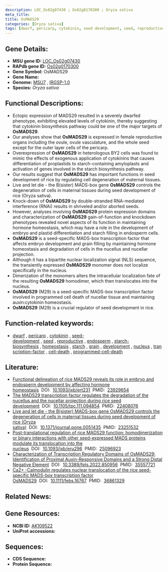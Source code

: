 ```yaml
---
description: LOC_Os02g07430 ; Os02g0170300 ; Oryza sativa
meta_title:
title: OsMADS29
categories: [Oryza sativa]
tags: [dwarf, pericarp, cytokinin, seed development, seed, reproductive, endosperm, starch biosynthesis, homeostasis, starch, grain, development, nucleus, transcription factor, cell death, programmed cell death]
---
```


## Gene Details:
- **MSU gene ID:** [LOC_Os02g07430](http://rice.uga.edu/cgi-bin/ORF_infopage.cgi?orf=LOC_Os02g07430)  
- **RAPdb gene ID:** [Os02g0170300](https://rapdb.dna.affrc.go.jp/locus/?name=Os02g0170300)  
- **Gene Symbol:** OsMADS29
- **Gene Name:**
- **Genome:**  [MSU7](http://rice.uga.edu/)&nbsp;,&nbsp;[IRGSP-1.0](https://rapdb.dna.affrc.go.jp/download/irgsp1.html)
- **Species:** *Oryza sativa*

## Functional Descriptions:
   - Ectopic expression of MADS29 resulted in a severely dwarfed phenotype, exhibiting elevated levels of cytokinin, thereby suggesting that cytokinin biosynthesis pathway could be one of the major targets of **OsMADS29**.
   - Our analyses show that **OsMADS29** is expressed in female reproductive organs including the ovule, ovule vasculature, and the whole seed except for the outer layer cells of the pericarp.
   - Overexpression of **OsMADS29** in heterologous BY2 cells was found to mimic the effects of exogenous application of cytokinins that causes differentiation of proplastids to starch-containing amyloplasts and activation of genes involved in the starch biosynthesis pathway.
   - Our results suggest that **OsMADS29** has important functions in seed development of rice by regulating cell degeneration of maternal tissues.
   - Live and let die - the B(sister) MADS-box gene **OsMADS29** controls the degeneration of cells in maternal tissues during seed development of rice (Oryza sativa).
   - Knock-down of **OsMADS29** by double-stranded RNA-mediated interference (RNAi) results in shriveled and/or aborted seeds.
   - However, analyses involving **OsMADS29** protein expression domains and characterization of **OsMADS29** gain-of-function and knockdown phenotypes revealed novel aspects of its function in maintaining hormone homeostasis, which may have a role in the development of embryo and plastid differentiation and starch filling in endosperm cells.
   - **OsMADS29** is a seed-specific MADS-box transcription factor that affects embryo development and grain filling by maintaining hormone homeostasis and degradation of cells in the nucellus and nucellar projection.
   - Although it has a bipartite nuclear localization signal (NLS) sequence, the transiently expressed **OsMADS29** monomer does not localize specifically in the nucleus.
   - Dimerization of the monomers alters the intracellular localization fate of the resulting **OsMADS29** homodimer, which then translocates into the nucleus.
   - **OsMADS29** (M29) is a seed-specific MADS-box transcription factor involved in programmed cell death of nucellar tissue and maintaining auxin:cytokinin homeostasis.
   - **OsMADS29** (M29) is a crucial regulator of seed development in rice.

## Function-related keywords:
   - [dwarf](/tags/dwarf/)&nbsp;,&nbsp;[pericarp](/tags/pericarp/)&nbsp;,&nbsp;[cytokinin](/tags/cytokinin/)&nbsp;,&nbsp;[seed-development](/tags/seed-development/)&nbsp;,&nbsp;[seed](/tags/seed/)&nbsp;,&nbsp;[reproductive](/tags/reproductive/)&nbsp;,&nbsp;[endosperm](/tags/endosperm/)&nbsp;,&nbsp;[starch-biosynthesis](/tags/starch-biosynthesis/)&nbsp;,&nbsp;[homeostasis](/tags/homeostasis/)&nbsp;,&nbsp;[starch](/tags/starch/)&nbsp;,&nbsp;[grain](/tags/grain/)&nbsp;,&nbsp;[development](/tags/development/)&nbsp;,&nbsp;[nucleus](/tags/nucleus/)&nbsp;,&nbsp;[transcription-factor](/tags/transcription-factor/)&nbsp;,&nbsp;[cell-death](/tags/cell-death/)&nbsp;,&nbsp;[programmed-cell-death](/tags/programmed-cell-death/)

## Literature:
   - [Functional delineation of rice MADS29 reveals its role in embryo and endosperm development by affecting hormone homeostasis](https://www.doi.org/10.1093/jxb/ert231)&nbsp;&nbsp;DOI:&nbsp;&nbsp;[10.1093/jxb/ert231](https://www.doi.org/10.1093/jxb/ert231)&nbsp;&nbsp;PMID:&nbsp;&nbsp;[23929654](https://pubmed.ncbi.nlm.nih.gov/23929654/)
   - [The MADS29 transcription factor regulates the degradation of the nucellus and the nucellar projection during rice seed development](https://www.doi.org/10.1105/tpc.111.094854)&nbsp;&nbsp;DOI:&nbsp;&nbsp;[10.1105/tpc.111.094854](https://www.doi.org/10.1105/tpc.111.094854)&nbsp;&nbsp;PMID:&nbsp;&nbsp;[22408076](https://pubmed.ncbi.nlm.nih.gov/22408076/)
   - [Live and let die - the B(sister) MADS-box gene OsMADS29 controls the degeneration of cells in maternal tissues during seed development of rice (Oryza sativa)](https://www.doi.org/10.1371/journal.pone.0051435)&nbsp;&nbsp;DOI:&nbsp;&nbsp;[10.1371/journal.pone.0051435](https://www.doi.org/10.1371/journal.pone.0051435)&nbsp;&nbsp;PMID:&nbsp;&nbsp;[23251532](https://pubmed.ncbi.nlm.nih.gov/23251532/)
   - [Post-translational regulation of rice MADS29 function: homodimerization or binary interactions with other seed-expressed MADS proteins modulate its translocation into the nucleus](https://www.doi.org/10.1093/jxb/eru296)&nbsp;&nbsp;DOI:&nbsp;&nbsp;[10.1093/jxb/eru296](https://www.doi.org/10.1093/jxb/eru296)&nbsp;&nbsp;PMID:&nbsp;&nbsp;[25096923](https://pubmed.ncbi.nlm.nih.gov/25096923/)
   - [Characterization of Transcription Regulatory Domains of OsMADS29: Identification of Proximal Auxin-Responsive Domains and a Strong Distal Negative Element](https://www.doi.org/10.3389/fpls.2022.850956)&nbsp;&nbsp;DOI:&nbsp;&nbsp;[10.3389/fpls.2022.850956](https://www.doi.org/10.3389/fpls.2022.850956)&nbsp;&nbsp;PMID:&nbsp;&nbsp;[35557721](https://pubmed.ncbi.nlm.nih.gov/35557721/)
   - [Ca2+ -Calmodulin regulates nuclear translocation of the rice seed-specific MADS-box transcription factor OsMADS29](https://www.doi.org/10.1111/febs.16767)&nbsp;&nbsp;DOI:&nbsp;&nbsp;[10.1111/febs.16767](https://www.doi.org/10.1111/febs.16767)&nbsp;&nbsp;PMID:&nbsp;&nbsp;[36861329](https://pubmed.ncbi.nlm.nih.gov/36861329/)

## Related News:

## Gene Resources:
- **NCBI ID:**  [AK109522](http://www.ncbi.nlm.nih.gov/nuccore/AK109522)
- **UniProt accessions:** [](https://www.uniprot.org/uniprotkb//entry)

## Sequences:
- **CDS Sequence:**
- **Protein Sequence:**
